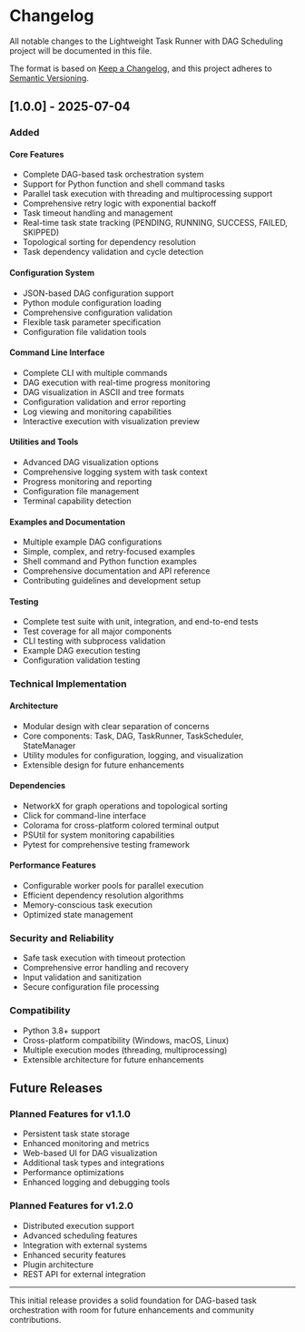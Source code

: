 # Changelog

All notable changes to the Lightweight Task Runner with DAG Scheduling project will be documented in this file.

The format is based on [Keep a Changelog](https://keepachangelog.com/en/1.0.0/),
and this project adheres to [Semantic Versioning](https://semver.org/spec/v2.0.0.html).

## [1.0.0] - 2025-07-04

### Added

#### Core Features
- Complete DAG-based task orchestration system
- Support for Python function and shell command tasks
- Parallel task execution with threading and multiprocessing support
- Comprehensive retry logic with exponential backoff
- Task timeout handling and management
- Real-time task state tracking (PENDING, RUNNING, SUCCESS, FAILED, SKIPPED)
- Topological sorting for dependency resolution
- Task dependency validation and cycle detection

#### Configuration System
- JSON-based DAG configuration support
- Python module configuration loading
- Comprehensive configuration validation
- Flexible task parameter specification
- Configuration file validation tools

#### Command Line Interface
- Complete CLI with multiple commands
- DAG execution with real-time progress monitoring
- DAG visualization in ASCII and tree formats
- Configuration validation and error reporting
- Log viewing and monitoring capabilities
- Interactive execution with visualization preview

#### Utilities and Tools
- Advanced DAG visualization options
- Comprehensive logging system with task context
- Progress monitoring and reporting
- Configuration file management
- Terminal capability detection

#### Examples and Documentation
- Multiple example DAG configurations
- Simple, complex, and retry-focused examples
- Shell command and Python function examples
- Comprehensive documentation and API reference
- Contributing guidelines and development setup

#### Testing
- Complete test suite with unit, integration, and end-to-end tests
- Test coverage for all major components
- CLI testing with subprocess validation
- Example DAG execution testing
- Configuration validation testing

### Technical Implementation

#### Architecture
- Modular design with clear separation of concerns
- Core components: Task, DAG, TaskRunner, TaskScheduler, StateManager
- Utility modules for configuration, logging, and visualization
- Extensible design for future enhancements

#### Dependencies
- NetworkX for graph operations and topological sorting
- Click for command-line interface
- Colorama for cross-platform colored terminal output
- PSUtil for system monitoring capabilities
- Pytest for comprehensive testing framework

#### Performance Features
- Configurable worker pools for parallel execution
- Efficient dependency resolution algorithms
- Memory-conscious task execution
- Optimized state management

### Security and Reliability
- Safe task execution with timeout protection
- Comprehensive error handling and recovery
- Input validation and sanitization
- Secure configuration file processing

### Compatibility
- Python 3.8+ support
- Cross-platform compatibility (Windows, macOS, Linux)
- Multiple execution modes (threading, multiprocessing)
- Extensible architecture for future enhancements

## Future Releases

### Planned Features for v1.1.0
- Persistent task state storage
- Enhanced monitoring and metrics
- Web-based UI for DAG visualization
- Additional task types and integrations
- Performance optimizations
- Enhanced logging and debugging tools

### Planned Features for v1.2.0
- Distributed execution support
- Advanced scheduling features
- Integration with external systems
- Enhanced security features
- Plugin architecture
- REST API for external integration

---

This initial release provides a solid foundation for DAG-based task orchestration with room for future enhancements and community contributions.
